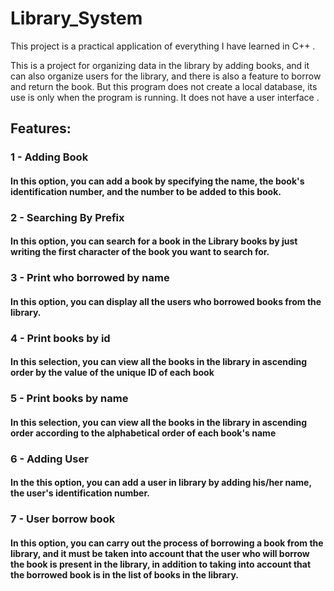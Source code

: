 # Library_System

This project is a practical application of everything I have learned in C++ .

This is a project for organizing data in the library by adding books, and it can also organize users for the library, and there is also a feature to borrow and return the book. But this program does not create a local database, its use is only when the program is running. It does not have a user interface .
## Features:
### 1 - Adding Book
#### In this option, you can add a book by specifying the name, the book's identification number, and the number to be added to this book.
### 2 - Searching By Prefix
#### In this option, you can search for a book in the Library books by just writing the first character of the book you want to search for.
### 3 - Print who borrowed by name
#### In this option, you can display all the users who borrowed books from the library.
### 4 -  Print books by id
#### In this selection, you can view all the books in the library in ascending order by the value of the unique ID of each book
### 5 - Print books by name
#### In this selection, you can view all the books in the library in ascending order according to the alphabetical order of each book's name
### 6 - Adding User
#### In the this option, you can add a user in library by  adding his/her name, the user's identification number.
### 7 - User borrow book
#### In this option, you can carry out the process of borrowing a book from the library, and it must be taken into account that the user who will borrow the book is present in the library, in addition to taking into account that the borrowed book is in the list of books in the library.
